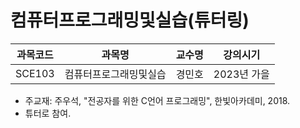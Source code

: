 # 컴퓨터프로그래밍및실습(튜터링)

| 과목코드 | 과목명                 | 교수명 | 강의시기    |
|----------|------------------------|--------|-------------|
| SCE103   | 컴퓨터프로그래밍및실습 | 경민호 | 2023년 가을 |

- 주교재: 주우석, "전공자를 위한 C언어 프로그래밍", 한빛아카데미, 2018.
- 튜터로 참여.
